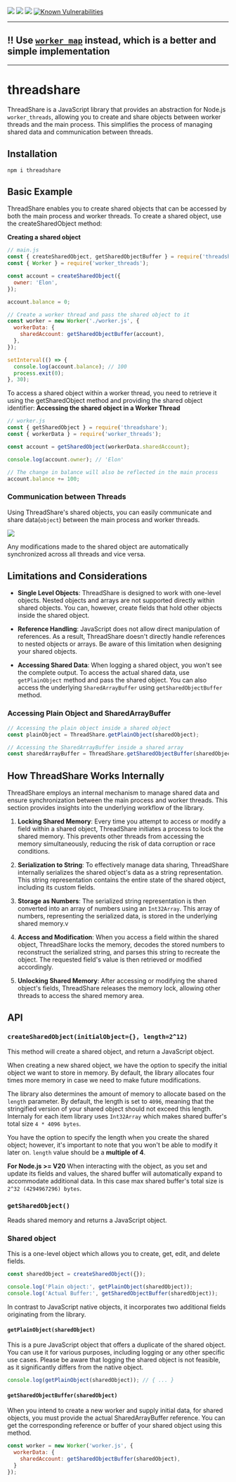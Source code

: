 ![](https://img.shields.io/badge/dependencies-none-brightgreen.svg)
![](https://img.shields.io/npm/dt/threadshare.svg)
![](https://img.shields.io/npm/l/threadshare.svg)
[![Known Vulnerabilities](https://snyk.io/test/github/nairihar/threadshare/badge.svg)](https://snyk.io/test/github/nairihar/funthreads)

---
## !! Use [`worker_map`](https://github.com/nairihar/worker_map) instead, which is a better and simple implementation
---

# threadshare

ThreadShare is a JavaScript library that provides an abstraction for Node.js `worker_threads`, allowing you to create and share objects between worker threads and the main process. This simplifies the process of managing shared data and communication between threads.

## Installation

```
npm i threadshare
```

## Basic Example

ThreadShare enables you to create shared objects that can be accessed by both the main process and worker threads. To create a shared object, use the createSharedObject method:

**Creating a shared object**
```js
// main.js
const { createSharedObject, getSharedObjectBuffer } = require('threadshare');
const { Worker } = require('worker_threads');

const account = createSharedObject({
  owner: 'Elon',
});

account.balance = 0;

// Create a worker thread and pass the shared object to it
const worker = new Worker('./worker.js', {
  workerData: {
    sharedAccount: getSharedObjectBuffer(account),
  },
});

setInterval(() => {
  console.log(account.balance); // 100
  process.exit(0);
}, 30);
```

To access a shared object within a worker thread, you need to retrieve it using the getSharedObject method and providing the shared object identifier:
**Accessing the shared object in a Worker Thread**

```js
// worker.js
const { getSharedObject } = require('threadshare');
const { workerData } = require('worker_threads');

const account = getSharedObject(workerData.sharedAccount);

console.log(account.owner); // 'Elon'

// The change in balance will also be reflected in the main process
account.balance += 100;
```

### Communication between Threads

Using ThreadShare's shared objects, you can easily communicate and share data(`object`) between the main process and worker threads.

![](https://topentol.sirv.com/github/share_thread.png)

Any modifications made to the shared object are automatically synchronized across all threads and vice versa.

## Limitations and Considerations

- **Single Level Objects**: ThreadShare is designed to work with one-level objects. Nested objects and arrays are not supported directly within shared objects. You can, however, create fields that hold other objects inside the shared object.

- **Reference Handling**: JavaScript does not allow direct manipulation of references. As a result, ThreadShare doesn't directly handle references to nested objects or arrays. Be aware of this limitation when designing your shared objects.

- **Accessing Shared Data**: When logging a shared object, you won't see the complete output. To access the actual shared data, use `getPlainObject` method and pass the shared object. You can also access the underlying `SharedArrayBuffer` using `getSharedObjectBuffer` method.

### Accessing Plain Object and SharedArrayBuffer

```js
// Accessing the plain object inside a shared object
const plainObject = ThreadShare.getPlainObject(sharedObject);

// Accessing the SharedArrayBuffer inside a shared array
const sharedArrayBuffer = ThreadShare.getSharedObjectBuffer(sharedObject);
```

## How ThreadShare Works Internally

ThreadShare employs an internal mechanism to manage shared data and ensure synchronization between the main process and worker threads. This section provides insights into the underlying workflow of the library.

1. **Locking Shared Memory**: Every time you attempt to access or modify a field within a shared object, ThreadShare initiates a process to lock the shared memory. This prevents other threads from accessing the memory simultaneously, reducing the risk of data corruption or race conditions.

2. **Serialization to String**: To effectively manage data sharing, ThreadShare internally serializes the shared object's data as a string representation. This string representation contains the entire state of the shared object, including its custom fields.

3. **Storage as Numbers**: The serialized string representation is then converted into an array of numbers using an `Int32Array`. This array of numbers, representing the serialized data, is stored in the underlying shared memory.v

4. **Access and Modification**: When you access a field within the shared object, ThreadShare locks the memory, decodes the stored numbers to reconstruct the serialized string, and parses this string to recreate the object. The requested field's value is then retrieved or modified accordingly.

5. **Unlocking Shared Memory**: After accessing or modifying the shared object's fields, ThreadShare releases the memory lock, allowing other threads to access the shared memory area.

## API

### `createSharedObject(initialObject={}, length=2^12)`

This method will create a shared object, and return a JavaScript object.

When creating a new shared object, we have the option to specify the initial object we want to store in memory. By default, the library allocates four times more memory in case we need to make future modifications.

The library also determines the amount of memory to allocate based on the `length` parameter. By default, the length is set to `4096`, meaning that the stringified version of your shared object should not exceed this length.
Internaly for each item library uses `Int32Array` which makes shared buffer's total size `4 * 4096 bytes`.

You have the option to specify the length when you create the shared object; however, it's important to note that you won't be able to modify it later on. `length` value should be a **multiple of 4**.

**For Node.js >= V20**
When interacting with the object, as you set and update its fields and values, the shared buffer will automatically expand to accommodate additional data. In this case max shared buffer's total size is `2^32 (4294967296) bytes`.

### `getSharedObject()`

Reads shared memory and returns a JavaScript object.

### Shared object

This is a one-level object which allows you to create, get, edit, and delete fields.

```js
const sharedObject = createSharedObject({});

console.log('Plain object:', getPlainObject(sharedObject));
console.log('Actual Buffer:', getSharedObjectBuffer(sharedObject));
```

In contrast to JavaScript native objects, it incorporates two additional fields originating from the library.

#### `getPlainObject(sharedObject)`

This is a pure JavaScript object that offers a duplicate of the shared object. You can use it for various purposes, including logging or any other specific use cases.
Please be aware that logging the shared object is not feasible, as it significantly differs from the native object.

```js
console.log(getPlainObject(sharedObject)); // { ... }
```

#### `getSharedObjectBuffer(sharedObject)`

When you intend to create a new worker and supply initial data, for shared objects, you must provide the actual SharedArrayBuffer reference. You can get the corresponding reference or buffer of your shared object using this method.

```js
const worker = new Worker('worker.js', {
  workerData: {
    sharedAccount: getSharedObjectBuffer(sharedObject),
  }
});
```